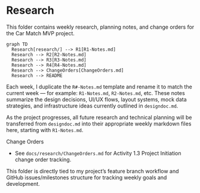 # Research

This folder contains weekly research, planning notes, and change orders for the Car Match MVP project.

```mermaid
graph TD
  Research[research/] --> R1[R1-Notes.md]
  Research --> R2[R2-Notes.md]
  Research --> R3[R3-Notes.md]
  Research --> R4[R4-Notes.md]
  Research --> ChangeOrders[ChangeOrders.md]
  Research --> README
```

Each week, I duplicate the `R#-Notes.md` template and rename it to match the current week — for example: `R1-Notes.md`, `R2-Notes.md`, etc. These notes summarize the design decisions, UI/UX flows, layout systems, mock data strategies, and infrastructure ideas currently outlined in `designdoc.md`.

As the project progresses, all future research and technical planning will be transferred from `designdoc.md` into their appropriate weekly markdown files here, starting with `R1-Notes.md`.

Change Orders
- See `docs/research/ChangeOrders.md` for Activity 1.3 Project Initiation change order tracking.

This folder is directly tied to my project’s feature branch workflow and GitHub issues/milestones structure for tracking weekly goals and development.
